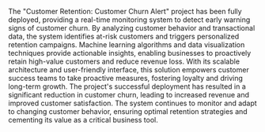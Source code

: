 The "Customer Retention: Customer Churn Alert" project has been fully deployed, providing a real-time monitoring system to detect early warning signs of customer churn. By analyzing customer behavior and transactional data, the system identifies at-risk customers and triggers personalized retention campaigns. Machine learning algorithms and data visualization techniques provide actionable insights, enabling businesses to proactively retain high-value customers and reduce revenue loss. With its scalable architecture and user-friendly interface, this solution empowers customer success teams to take proactive measures, fostering loyalty and driving long-term growth. The project's successful deployment has resulted in a significant reduction in customer churn, leading to increased revenue and improved customer satisfaction. The system continues to monitor and adapt to changing customer behavior, ensuring optimal retention strategies and cementing its value as a critical business tool.

